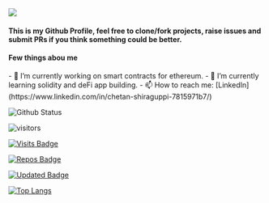   <img src="https://user-images.githubusercontent.com/44582949/97300632-ed3cd700-1880-11eb-9670-766d86aa6de0.gif">
  
<h4>This is my Github Profile, feel free to clone/fork projects, raise issues and submit PRs if you think something could be better.</h4>
<h4> Few things abou me </h4> 
- 🔭 I’m currently working on smart contracts for ethereum.
- 🌱 I’m currently learning solidity and deFi app building.
- 📫 How to reach me: [LinkedIn](https://www.linkedin.com/in/chetan-shiraguppi-7815971b7/)



![Github Status](https://github-readme-stats.vercel.app/api?username=chetan-0&theme=dark)

 ![visitors](https://visitor-badge.glitch.me/badge?page_id=chetan&left_color=green&right_color=red)
 
 
 [![Visits Badge](https://badges.pufler.dev/visits/puf17640/git-badges)](https://badges.pufler.dev)

[![Repos Badge](https://badges.pufler.dev/repos/puf17640)](https://badges.pufler.dev)

[![Updated Badge](https://badges.pufler.dev/updated/puf17640/git-badges)](https://badges.pufler.dev)

[![Top Langs](https://github-readme-stats.vercel.app/api/top-langs/?username=chetan-0)](https://github.com/anuraghazra/github-readme-stats)
